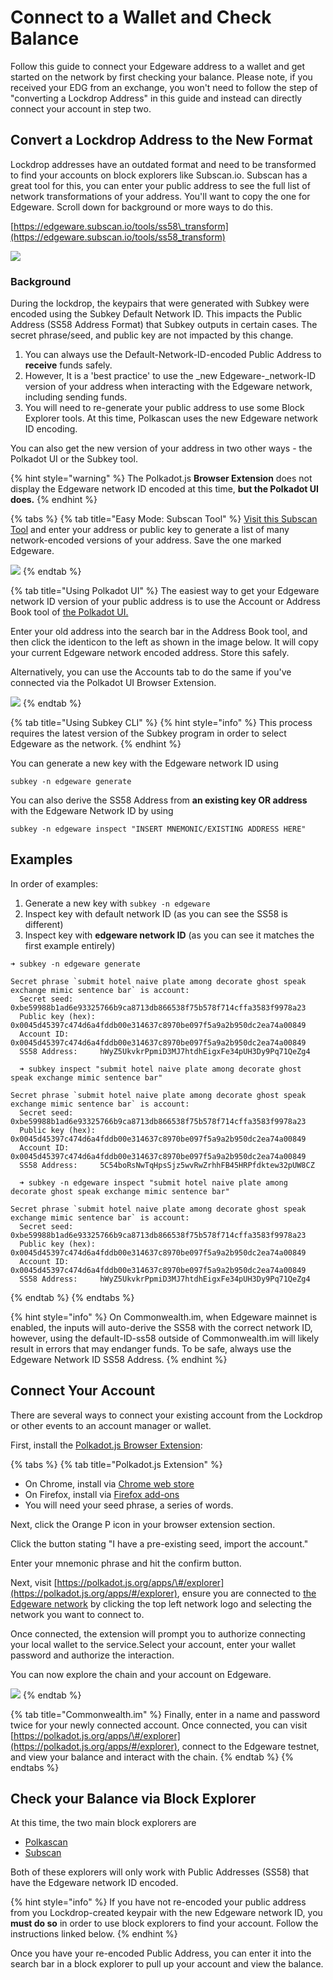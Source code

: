 # Connect to a Wallet and Check Balance

Follow this guide to connect your Edgeware address to a wallet and get started on the network by first checking your balance. Please note, if you received your EDG from an exchange, you won't need to follow the step of "converting a Lockdrop Address" in this guide and instead can directly connect your account in step two.

## Convert a Lockdrop Address to the New Format

Lockdrop addresses have an outdated format and need to be transformed to find your accounts on block explorers like Subscan.io. Subscan has a great tool for this, you can enter your public address to see the full list of network transformations of your address. You'll want to copy the one for Edgeware. Scroll down for background or more ways to do this.

[https://edgeware.subscan.io/tools/ss58\_transform](https://edgeware.subscan.io/tools/ss58_transform)

![](../.gitbook/assets/screen-shot-2020-07-22-at-5.47.26-pm%20%282%29%20%281%29%20%281%29%20%281%29.png)

### Background

During the lockdrop, the keypairs that were generated with Subkey were encoded using the Subkey Default Network ID. This impacts the Public Address \(SS58 Address Format\) that Subkey outputs in certain cases. The secret phrase/seed, and public key are not impacted by this change.

1. You can always use the Default-Network-ID-encoded Public Address to **receive** funds safely.
2. However, It is a 'best practice' to use the \_new Edgeware-\_network-ID version of your address when interacting with the Edgeware network, including sending funds.
3. You will need to re-generate your public address to use some Block Explorer tools. At this time, Polkascan uses the new Edgeware network ID encoding. 

You can also get the new version of your address in two other ways - the Polkadot UI or the Subkey tool.

{% hint style="warning" %}
The Polkadot.js **Browser Extension** does not display the Edgeware network ID encoded at this time, **but the Polkadot UI does.**
{% endhint %}

{% tabs %}
{% tab title="Easy Mode: Subscan Tool" %}
[Visit this Subscan Tool](https://edgeware.subscan.io/tools/ss58_transform) and enter your address or public key to generate a list of many network-encoded versions of your address. Save the one marked Edgeware.

![](../.gitbook/assets/image%20%2814%29%20%284%29%20%284%29.png)
{% endtab %}

{% tab title="Using Polkadot UI" %}
The easiest way to get your Edgeware network ID version of your public address is to use the Account or Address Book tool of [the Polkadot UI. ](https://polkadot.js.org/apps/#/explorer)

Enter your old address into the search bar in the Address Book tool, and then click the identicon to the left as shown in the image below. It will copy your current Edgeware network encoded address. Store this safely.

Alternatively, you can use the Accounts tab to do the same if you've connected via the Polkadot UI Browser Extension.

![](../.gitbook/assets/screen-shot-2020-03-06-at-3.25.07-pm%20%282%29%20%282%29%20%282%29.png)
{% endtab %}

{% tab title="Using Subkey CLI" %}
{% hint style="info" %}
This process requires the latest version of the Subkey program in order to select Edgeware as the network.
{% endhint %}

You can generate a new key with the Edgeware network ID using

```text
subkey -n edgeware generate
```

You can also derive the SS58 Address from **an existing key OR address** with the Edgeware Network ID by using

```text
subkey -n edgeware inspect "INSERT MNEMONIC/EXISTING ADDRESS HERE"
```

## Examples

In order of examples:

1. Generate a new key with `subkey -n edgeware`
2. Inspect key with default network ID \(as you can see the SS58 is different\)
3. Inspect key with **edgeware network ID** \(as you can see it matches the first example entirely\)

```text
➜ subkey -n edgeware generate

Secret phrase `submit hotel naive plate among decorate ghost speak exchange mimic sentence bar` is account:
  Secret seed:      0xbe59988b1ad6e93325766b9ca8713db866538f75b578f714cffa3583f9978a23
  Public key (hex): 0x0045d45397c474d6a4fddb00e314637c8970be097f5a9a2b950dc2ea74a00849
  Account ID:       0x0045d45397c474d6a4fddb00e314637c8970be097f5a9a2b950dc2ea74a00849
  SS58 Address:     hWyZ5UkvkrPpmiD3MJ7htdhEigxFe34pUH3Dy9Pq71QeZg4

  ➜ subkey inspect "submit hotel naive plate among decorate ghost speak exchange mimic sentence bar"

Secret phrase `submit hotel naive plate among decorate ghost speak exchange mimic sentence bar` is account:
  Secret seed:      0xbe59988b1ad6e93325766b9ca8713db866538f75b578f714cffa3583f9978a23
  Public key (hex): 0x0045d45397c474d6a4fddb00e314637c8970be097f5a9a2b950dc2ea74a00849
  Account ID:       0x0045d45397c474d6a4fddb00e314637c8970be097f5a9a2b950dc2ea74a00849
  SS58 Address:     5C54boRsNwTqHpsSjz5wvRwZrhhFB45HRPfdktew32pUW8CZ

  ➜ subkey -n edgeware inspect "submit hotel naive plate among decorate ghost speak exchange mimic sentence bar"

Secret phrase `submit hotel naive plate among decorate ghost speak exchange mimic sentence bar` is account:
  Secret seed:      0xbe59988b1ad6e93325766b9ca8713db866538f75b578f714cffa3583f9978a23
  Public key (hex): 0x0045d45397c474d6a4fddb00e314637c8970be097f5a9a2b950dc2ea74a00849
  Account ID:       0x0045d45397c474d6a4fddb00e314637c8970be097f5a9a2b950dc2ea74a00849
  SS58 Address:     hWyZ5UkvkrPpmiD3MJ7htdhEigxFe34pUH3Dy9Pq71QeZg4
```
{% endtab %}
{% endtabs %}

{% hint style="info" %}
On Commonwealth.im, when Edgeware mainnet is enabled, the inputs will auto-derive the SS58 with the correct network ID, however, using the default-ID-ss58 outside of Commonwealth.im will likely result in errors that may endanger funds. To be safe, always use the Edgeware Network ID SS58 Address.
{% endhint %}

## Connect Your Account

There are several ways to connect your existing account from the Lockdrop or other events to an account manager or wallet.

First, install the [Polkadot.js Browser Extension](https://github.com/polkadot-js/extension):

{% tabs %}
{% tab title="Polkadot.js Extension" %}
* On Chrome, install via [Chrome web store](https://chrome.google.com/webstore/detail/polkadot%7Bjs%7D-extension/mopnmbcafieddcagagdcbnhejhlodfdd)
* On Firefox, install via [Firefox add-ons](https://addons.mozilla.org/en-US/firefox/addon/polkadot-js-extension/) 
* You will need your seed phrase, a series of words.

Next, click the Orange P icon in your browser extension section.

Click the button stating "I have a pre-existing seed, import the account."

Enter your mnemonic phrase and hit the confirm button.

Next, visit [https://polkadot.js.org/apps/\#/explorer](https://polkadot.js.org/apps/#/explorer), ensure you are connected to [the Edgeware network](https://github.com/hicommonwealth/edgeware-documentation/blob/master/docs/other-resources/networks.md) by clicking the top left network logo and selecting the network you want to connect to.

Once connected, the extension will prompt you to authorize connecting your local wallet to the service.Select your account, enter your wallet password and authorize the interaction.

You can now explore the chain and your account on Edgeware.

![](../.gitbook/assets/screen-shot-2020-02-10-at-3.03.43-am%20%282%29%20%282%29%20%281%29.png)
{% endtab %}

{% tab title="Commonwealth.im" %}
Finally, enter in a name and password twice for your newly connected account. Once connected, you can visit [https://polkadot.js.org/apps/\#/explorer](https://polkadot.js.org/apps/#/explorer), connect to the Edgeware testnet, and view your balance and interact with the chain.
{% endtab %}
{% endtabs %}

## Check your Balance via Block Explorer

At this time, the two main block explorers are

* [Polkascan](https://polkascan.io/pre/edgeware-berlin)
* [Subscan](https://edgeware.subscan.io/)

Both of these explorers will only work with Public Addresses \(SS58\) that have the Edgeware network ID encoded.

{% hint style="info" %}
If you have not re-encoded your public address from you Lockdrop-created keypair with the new Edgeware network ID, you **must do so** in order to use block explorers to find your account. Follow the instructions linked below.
{% endhint %}

Once you have your re-encoded Public Address, you can enter it into the search bar in a block explorer to pull up your account and view the balance.

